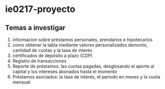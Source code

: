 # ie0217-proyecto

## Temas a investigar 

1.  informacion sobre préstamos personales, prendarios e hipotecarios
2. como obtener la tabla mediante valores personalizados demonto, cantidad de cuotas y la tasa de interés
3. certificados de depósito a plazo (CDP)
4. Registro de transacciones
5. Reporte de préstamos: las cuotas pagadas, desglosando el aporte al
capital y los intereses abonados hasta el momento
6. Préstamos asociados: la tasa de interés, el periodo en meses
y la cuota mensual